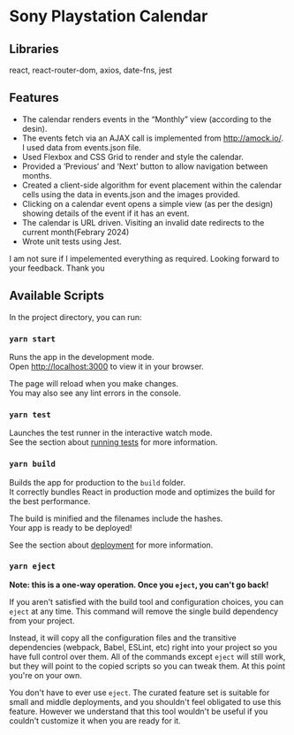 # Sony Playstation Calendar
## Libraries
react, react-router-dom, axios, date-fns, jest

## Features
- The calendar renders events in the “Monthly” view (according to the desin).
- The events fetch via an AJAX call is implemented from http://amock.io/. I used data from events.json file.
- Used Flexbox and CSS Grid to render and style the calendar.
- Provided a ‘Previous’ and ‘Next’ button to allow navigation between months.
- Created a client-side algorithm for event placement within the calendar cells using the data in events.json and the images provided.
- Clicking on a calendar event opens a simple view (as per the design) showing details of the event if it has an event.
- The calendar is URL driven. Visiting an invalid date redirects to the current month(Febrary 2024)
- Wrote unit tests using Jest.

I am not sure if I impelemented everything as required. Looking forward to your feedback. Thank you
## Available Scripts

In the project directory, you can run:

### `yarn start`

Runs the app in the development mode.\
Open [http://localhost:3000](http://localhost:3000) to view it in your browser.

The page will reload when you make changes.\
You may also see any lint errors in the console.

### `yarn test`

Launches the test runner in the interactive watch mode.\
See the section about [running tests](https://facebook.github.io/create-react-app/docs/running-tests) for more information.

### `yarn build`

Builds the app for production to the `build` folder.\
It correctly bundles React in production mode and optimizes the build for the best performance.

The build is minified and the filenames include the hashes.\
Your app is ready to be deployed!

See the section about [deployment](https://facebook.github.io/create-react-app/docs/deployment) for more information.

### `yarn eject`

**Note: this is a one-way operation. Once you `eject`, you can't go back!**

If you aren't satisfied with the build tool and configuration choices, you can `eject` at any time. This command will remove the single build dependency from your project.

Instead, it will copy all the configuration files and the transitive dependencies (webpack, Babel, ESLint, etc) right into your project so you have full control over them. All of the commands except `eject` will still work, but they will point to the copied scripts so you can tweak them. At this point you're on your own.

You don't have to ever use `eject`. The curated feature set is suitable for small and middle deployments, and you shouldn't feel obligated to use this feature. However we understand that this tool wouldn't be useful if you couldn't customize it when you are ready for it.
